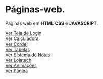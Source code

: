 # Páginas-web.
Páginas web em **HTML** **CSS** e **JAVASCRIPT**.

<a href="https://wellersonpro.github.io/Paginas-web/tela-de-login-html-css/login.html" target="_blank">Ver Tela de Login</a><br>
<a href="https://wellersonpro.github.io/Paginas-web/calculadora/calcula.html" target="_blank">Ver Calculadora</a><br>
<a href="https://wellersonpro.github.io/Paginas-web/cordel/index.html" target="_blank">Ver Cordel</a><br>
<a href="https://wellersonpro.github.io/Paginas-web/desafios/tabelas/tabela001.html" target="_blank">Ver Tabelas</a><br>
<a href="https://wellersonpro.github.io/Paginas-web/sistema-de-notas/index.html" target="_blank">Ver Sistema de Notas</a><br>
<a href="https://wellersonpro.github.io/Paginas-web/lojatech/index.html" target="_blank">Ver Lojatech</a><br>
<a href="https://wellersonpro.github.io/Paginas-web/animações/index.html" target="_blank">Ver Animações</a><br>
<a href="https://wellersonpro.github.io/Paginas-web/modoClaro-modoNoturno/index.html" target="_blank">Ver Página</a><br>
